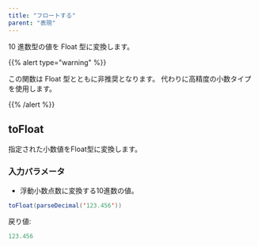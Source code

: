 ```yaml
---
title: "フロートする"
parent: "表現"
---
```



10 進数型の値を Float 型に変換します。

{{% alert type="warning" %}}

この関数は Float 型とともに非推奨となります。 代わりに高精度の小数タイプを使用します。

{{% /alert %}}

## toFloat

指定された小数値をFloat型に変換します。

### 入力パラメータ

*   浮動小数点数に変換する10進数の値。

```java
toFloat(parseDecimal('123.456'))
```

戻り値:

```java
123.456
```
